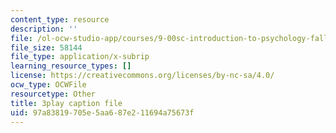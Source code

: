 ```yaml
---
content_type: resource
description: ''
file: /ol-ocw-studio-app/courses/9-00sc-introduction-to-psychology-fall-2011/97a83819705e5aa687e211694a75673f_yBYebcVw8Zk.vtt
file_size: 58144
file_type: application/x-subrip
learning_resource_types: []
license: https://creativecommons.org/licenses/by-nc-sa/4.0/
ocw_type: OCWFile
resourcetype: Other
title: 3play caption file
uid: 97a83819-705e-5aa6-87e2-11694a75673f
---
```

